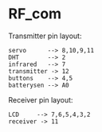 # RF_com

Transmitter pin layout:
```
servo      --> 8,10,9,11
DHT        --> 2
infrared   --> 7
transmitter -> 12
buttons    --> 4,5
batterysen --> A0
```

Receiver pin layout:
```
LCD     --> 7,6,5,4,3,2
receiver -> 11
